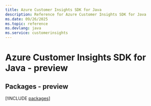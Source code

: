 ```yaml
---
title: Azure Customer Insights SDK for Java
description: Reference for Azure Customer Insights SDK for Java
ms.date: 09/26/2025
ms.topic: reference
ms.devlang: java
ms.service: customerinsights
---
```

# Azure Customer Insights SDK for Java - preview
## Packages - preview
[!INCLUDE [packages](customer-insights-index.md)]